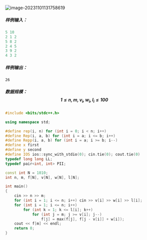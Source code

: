 ![image-20231101131758619](C:\Users\30884\AppData\Roaming\Typora\typora-user-images\image-20231101131758619.png)

##### 样例输入：

```c++
5 10
2 1 2
5 8 2
2 4 5
3 9 2
4 3 2 
```



##### 样例输出：

```
26
```

##### 数据规模：$$1 \le n, m, v_i, w_i, l_i \le 100$$

```c++
#include <bits/stdc++.h>

using namespace std;

#define rep(i, n) for (int i = 0; i < n; i++) 
#define Rep(i, a, b) for (int i = a; i <= b; i++)
#define Repp(i, a, b) for (int i = a; i >= b; i--)
#define x first
#define y second
#define IOS ios::sync_with_stdio(0); cin.tie(0); cout.tie(0)
typedef long long LL;
typedef pair<int, int> PII;

const int N = 1010;
int n, m, f[N], v[N], w[N], l[N];

int main()
{
    cin >> n >> m;
    for (int i = 1; i <= n; i++) cin >> v[i] >> w[i] >> l[i];
    for (int i = 1; i <= n; i++) 
    	for (int k = 1; k <= l[i]; k++)
    		for (int j = m; j >= v[i]; j--) 
    			f[j] = max(f[j], f[j - v[i]] + w[i]);
    cout << f[m] << endl;
    return 0;
}
```

